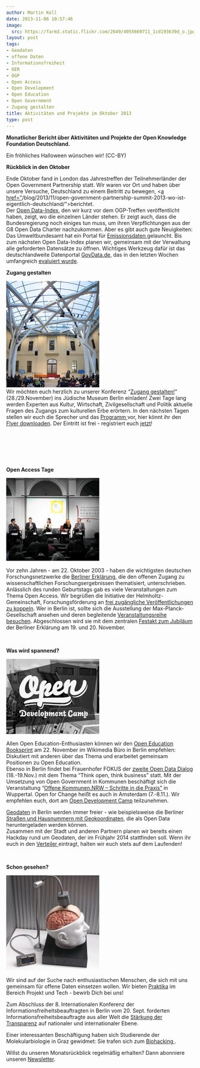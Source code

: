 ```yaml
---
author: Martin Koll
date: 2013-11-06 10:57:46
image:
  src: https://farm3.static.flickr.com/2649/4055669711_1cd193639d_o.jpg
layout: post
tags:
- Geodaten
- offene Daten
- Informationsfreiheit
- OER
- OGP
- Open Access
- Open Development
- Open Education
- Open Government
- Zugang gestalten
title: Aktivitäten und Projekte im Oktober 2013
type: post
---
```


**Monatlicher Bericht über Aktivitäten und Projekte der Open Knowledge Foundation Deutschland.**

 Ein fröhliches Halloween wünschen wir! (CC-BY)

**Rückblick in den Oktober**

Ende Oktober fand in London das Jahrestreffen der Teilnehmerländer der Open Government Partnership statt. Wir waren vor Ort und haben über unsere Versuche, Deutschland zu einem Beitritt zu bewegen, <[a href="](/blog/2013/11/open-government-partnership-summit-2013-wo-ist-eigentlich-deutschland/)/blog/2013/11/open-government-partnership-summit-2013-wo-ist-eigentlich-deutschland/">berichtet.  
Der [Open Data-Index](/blog/2013/10/open-data-index-2013/), den wir kurz vor dem OGP-Treffen veröffentlicht haben, zeigt, wo die einzelnen Länder stehen. Er zeigt auch, dass die Bundesregierung noch einiges tun muss, um ihren Verpflichtungen aus der G8 Open Data Charter nachzukommen. Aber es gibt auch gute Neuigkeiten: Das Umweltbundesamt hat ein Portal für [Emissionsdaten ](thude.de) gelauncht. Bis zum nächsten Open Data-Index planen wir, gemeinsam mit der Verwaltung alle geforderten Datensätze zu öffnen. Wichtiges Werkzeug dafür ist das deutschlandweite Datenportal [GovData.de](https://www.govdata.de/), das in den letzten Wochen umfangreich [evaluiert wurde](/blog/2013/10/govdata-in-der-evaluationsphase/).

**Zugang gestalten**

![CC-BY-SA 3.0, David Jakob](/files/blog/2013/11/MG_7321-682x1024.jpg)  
Wir möchten euch herzlich zu unserer Konferenz “[Zugang gestalten!](http://www.zugang-gestalten.de/)” (28./29.November) ins Jüdische Museum Berlin einladen! Zwei Tage lang werden Experten aus Kultur, Wirtschaft, Zivilgesellschaft und Politik aktuelle Fragen des Zugangs zum kulturellen Erbe erörtern. In den nächsten Tagen stellen wir euch die Sprecher und das [Programm ](http://www.zugang-gestalten.de/programm/)vor, hier könnt ihr den [Flyer downloaden](/files/blog/2013/10/Flyer_Konferenz-Zugang-Gestalten.pdf). Der Eintritt ist frei - registriert euch [jetzt](http://www.zugang-gestalten.de/registrierung/)!

 

 

 

**Open Access Tage**

![](/files/blog/2013/11/open_access_tage_hamburg.jpg)

Vor zehn Jahren - am 22. Oktober 2003 - haben die wichtigsten deutschen Forschungsnetzwerke die [Berliner Erklärung](http://openaccess.mpg.de/3515/Berliner_Erklaerung), die den offenen Zugang zu wissenschaftlichen Forschungsergebnissen thematisiert, unterschrieben. Anlässlich des runden Geburtstags gab es viele Veranstaltungen zum Thema Open Access. Wir begrüßen die Initiative der Helmholtz-Gemeinschaft, Forschungsförderung an [frei zugängliche Veröffentlichungen zu koppeln](http://oa.helmholtz.de/index.php?id=348). Wer in Berlin ist, sollte sich die Ausstellung der Max-Planck-Gesellschaft ansehen und deren begleitende [Veranstaltungsreihe besuchen](http://irights.info/2013/11/01/open-access-in-berlin-zwei-gesprache-und-eine-ausstellung-der-max-planck-gesellschaft/18913). Abgeschlossen wird sie mit dem zentralen [Festakt zum Jubiläum](http://berlin11.org/) der Berliner Erklärung am 19. und 20. November.

 

**Was wird spannend?**

![opendecvamp](/files/blog/2013/11/opendecvamp.jpg)

Allen Open Education-Enthusiasten können wir den [Open Education Booksprint](http://education.okfn.org/second-open-education-handbook-booksprint/) am 22. November im Wikimedia Büro in Berlin empfehlen: Diskutiert mit anderen über das Thema und erarbeitet gemeinsam Positionen zu Open Education.  
Ebenso in Berlin findet bei Frauenhofer FOKUS der [zweite Open Data Dialog](http://open-data.fokus.fraunhofer.de/?page_id=2075&lang=en) (18.-19.Nov.) mit dem Thema “Think open, think business” statt. Mit der Umsetzung von Open Government in Kommunen beschäftigt sich die Veranstaltung “[Offene Kommunen.NRW – Schritte in die Praxis”](http://oknrw.de/) in Wuppertal. Open for Change heißt es auch in Amsterdam (7.-8.11.). Wir empfehlen euch, dort am [Open Development Camp](http://openforchange.info/odc13) teilzunehmen.

[Geodaten](/blog/2013/10/berliner-geodaten/) in Berlin werden immer freier - wie beispielsweise die Berliner [Straßen und Hausnummern mit Geokoordinaten](http://datenjournalist.de/strassen-und-hausnummern-in-berlin-mit-geokoordinaten-als-open-data/), die als Open Data heruntergeladen werden können.  
Zusammen mit der Stadt und anderen Partnern planen wir bereits einen Hackday rund um Geodaten, der im Frühjahr 2014 stattfinden soll. Wenn ihr euch in den [Verteiler ](http://okfn.us5.list-manage.com/subscribe?u=929f1e07936386d34833e20d1&id=dbb1a7e46e) eintragt, halten wir euch stets auf dem Laufenden!

 

**Schon gesehen?**

![schongesehen](/files/blog/2013/11/schongesehen.jpg)

Wir sind auf der Suche nach enthusiastischen Menschen, die sich mit uns gemeinsam für offene Daten einsetzen wollen. Wir bieten [Praktika](/jobs/) im Bereich Projekt und Tech - bewirb Dich bei uns! 

Zum Abschluss der 8. Internationalen Konferenz der Informationsfreiheitsbeauftragten in Berlin vom 20. Sept. forderten Informationsfreiheitsbeauftragte aus aller Welt die [Stärkung der Transparenz](http://www.bfdi.bund.de/IFG/Oeffentlichkeitsarbeit/Pressemitteilungen/2013/ICICAbschluss.html) auf nationaler und internationaler Ebene. 

Einer interessanten Beschäftigung haben sich Studierende der Molekularbiologie in Graz gewidmet: Sie trafen sich zum [Biohacking ](http://oe1.orf.at/programm/351028).

Willst du unseren Monatsrückblick regelmäßig erhalten? Dann abonniere unseren [Newsletter](http://okfn.us5.list-manage.com/subscribe?u=929f1e07936386d34833e20d1&id=4ed2decd59).